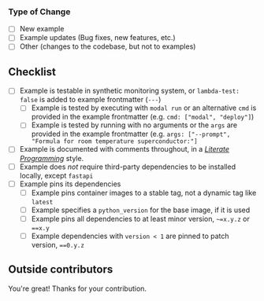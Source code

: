 <!--
  ✍️ Write a short summary of your work. Screenshots and videos are welcome!
-->

### Type of Change

- [ ] New example
- [ ] Example updates (Bug fixes, new features, etc.)
- [ ] Other (changes to the codebase, but not to examples)

## Checklist

- [ ] Example is testable in synthetic monitoring system, or `lambda-test: false` is added to example frontmatter (`---`)
  - [ ] Example is tested by executing with `modal run` or an alternative `cmd` is provided in the example frontmatter (e.g. `cmd: ["modal", "deploy"]`)
  - [ ] Example is tested by running with no arguments or the `args` are provided in the example frontmatter (e.g. `args: ["--prompt", "Formula for room temperature superconductor:"]`
- [ ] Example is documented with comments throughout, in a [_Literate Programming_](https://en.wikipedia.org/wiki/Literate_programming) style.
- [ ] Example does _not_ require third-party dependencies to be installed locally, except `fastapi`
- [ ] Example pins its dependencies
  - [ ] Example pins container images to a stable tag, not a dynamic tag like `latest`
  - [ ] Example specifies a `python_version` for the base image, if it is used
  - [ ] Example pins all dependencies to at least minor version, `~=x.y.z` or `==x.y`
  - [ ] Example dependencies with `version < 1` are pinned to patch version, `==0.y.z`

## Outside contributors

You're great! Thanks for your contribution.
